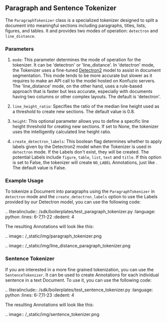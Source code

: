 ## Paragraph and Sentence Tokenizer

The `ParagraphTokenizer` class is a specialized tokenizer designed to split a document into meaningful sections including
paragraphs, titles, lists, figures, and tables. It and provides two modes of operation: `detectron` and `line_distance`.

### Parameters

1. `mode`: This parameter determines the mode of operation for the tokenizer. It can be 'detectron' or 'line_distance'. 
In 'detectron' mode, the Tokenizer uses a fine-tuned [Detectron2](https://github.com/facebookresearch/detectron2) model 
to assist in document segmentation. This mode tends to be more accurate but slower as it requires to make an API call to 
the model hosted on Konfuzio servers. The 'line_distance' mode, on the other hand, uses a rule-based approach that is 
faster but less accurate, especially with documents having two columns or other complex layouts. The default is 
'detectron'.

2. `line_height_ratio`: Specifies the ratio of the median line height used as a threshold to create new sections. The 
default value is 0.8.

3. `height`: This optional parameter allows you to define a specific line height threshold for creating new sections. 
If set to None, the tokenizer uses the intelligently calculated line height ratio.

4. `create_detectron_labels`: This boolean flag determines whether to apply labels given by the Detectron2 model when 
the Tokenizer is used in `detectron` mode. If the Labels don't exist, they will be created. The potential Labels include 
`figure`, `table`, `list`, `text` and `title`. If this option is set to False, the tokenizer will create `NO_LABEL` 
Annotations, just like . The default value is False.

### Example Usage

To tokenize a Document into paragraphs using the `ParagraphTokenizer` in `detectron` mode and the 
`create_detectron_labels` option to use the Labels provided by our Detectron model, you can use the following code:

.. literalinclude:: /sdk/boilerplates/test_paragraph_tokenizer.py
   :language: python
   :lines: 6-7,11-22
   :dedent: 4

The resulting Annotations will look like this:

.. image:: /_static/img/paragraph_tokenizer.png



.. image:: /_static/img/line_distance_paragraph_tokenizer.png


### Sentence Tokenizer

If you are interested in a more fine grained tokenization, you can use the `SentenceTokenizer`. It can be used to create 
Annotations for each individual sentence in a text Document. To use it, you can use the following code:

.. literalinclude:: /sdk/boilerplates/test_sentence_tokenizer.py
   :language: python
   :lines: 6-7,11-23
   :dedent: 4

The resulting Annotations will look like this:

.. image:: /_static/img/sentence_tokenizer.png
